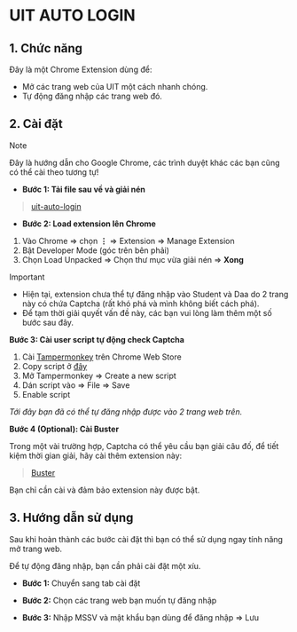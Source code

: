 
# UIT AUTO LOGIN 

## 1. Chức năng
Đây là một Chrome Extension dùng để: 

- Mở các trang web của UIT một cách nhanh chóng.
- Tự động đăng nhập các trang web đó.

## 2. Cài đặt 
> [!NOTE]
> Đây là hướng dẫn cho Google Chrome, các trình duyệt khác các bạn cũng có thể cài theo tương tự!

- **Bước 1: Tải file sau về và giải nén**
> [uit-auto-login](https://github.com/giakiet05/uit-auto-login/releases/download/v1.0.0/uit-auto-login.zip)

- **Bước 2: Load extension lên Chrome**
1. Vào Chrome => chọn **⋮** => Extension => Manage Extension
2. Bật Developer Mode (góc trên bên phải)
3. Chọn Load Unpacked => Chọn thư mục vừa giải nén => **Xong**

> [!IMPORTANT]
> - Hiện tại, extension chưa thể tự đăng nhập vào Student và Daa do 2 trang này có chứa Captcha (rất khó phá và mình không biết cách phá).
> - Để tạm thời giải quyết vấn đề này, các bạn vui lòng làm thêm một số bước sau đây.

**Bước 3: Cài user script tự động check Captcha**

1. Cài [Tampermonkey](https://chromewebstore.google.com/detail/tampermonkey/dhdgffkkebhmkfjojejmpbldmpobfkfo) trên Chrome Web Store
2. Copy script ở [đây](https://greasyfork.org/en/scripts/494965-auto-click-i-m-not-a-robot/code?fbclid=IwZXh0bgNhZW0CMTEAAR3zGL3Hs6jzN6XcI9l-JeW_-fnytghMQVRPxX0G4QAbCKYjDYS6oRqbw0k_aem_EzoheU6LQoTRWwWMRc3QwQ)
3. Mở Tampermonkey => Create a new script
4. Dán script vào => File => Save
5. Enable script
   
_Tới đây bạn đã có thể tự đăng nhập được vào 2 trang web trên._

**Bước 4 (Optional): Cài Buster**

Trong một vài trường hợp, Captcha có thể yêu cầu bạn giải câu đố, để tiết kiệm thời gian giải, hãy cài thêm extension này:
> [Buster](https://chromewebstore.google.com/detail/buster-captcha-solver-for/mpbjkejclgfgadiemmefgebjfooflfhl)

Bạn chỉ cần cài và đảm bảo extension này được bật.

## 3. Hướng dẫn sử dụng
Sau khi hoàn thành các bước cài đặt thì bạn có thể sử dụng ngay tính năng mở trang web.

Để tự động đăng nhập, bạn cần phải cài đặt một xíu.

- **Bước 1:** Chuyển sang tab cài đặt

- **Bước 2:** Chọn các trang web bạn muốn tự đăng nhập

- **Bước 3:** Nhập MSSV và mật khẩu bạn dùng để đăng nhập => Lưu
  
